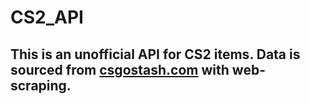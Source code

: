 # CS2_API

## This is an unofficial API for CS2 items. Data is sourced from [csgostash.com](https://csgostash.com/) with web-scraping.
